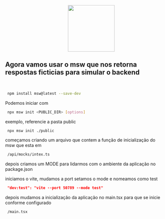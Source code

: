 <img src="https://reffect.co.jp/wp-content/uploads/2023/03/mocking_service_worker.png" height="150px" style="padding-inline:40%"/>
<h2>Agora vamos usar o msw que nos retorna respostas ficticias para simular o backend </h2>
<br/>

```bash
 npm install msw@latest --save-dev
```
Podemos iniciar com
```bash
 npx msw init <PUBLIC_DIR> [options]
```
exemplo, referencie a pasta public
```bash
 npx msw init ./public
```
<p>começamos criando um arquivo que contem a função de inicialização do msw que esta em  </p>

```bash
 /api/mocks/intex.ts
```
<p>depois criamos um MODE para lidarmos com o ambiente da aplicação no package.json</p>

iniciamos o vite, mudamos a port setamos o mode e nomeamos como test

```JSON
 "dev:test": "vite --port 50789 --mode test"
```
<p>depois mudamos a inicialização da aplicação no main.tsx para que se inicie conforme configurado</p>

```bash
 /main.tsx
```
